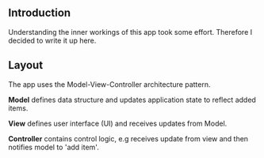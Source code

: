 ## Introduction
Understanding the inner workings of this app took some effort. Therefore I decided
to write it up here.

## Layout
The app uses the Model-View-Controller architecture pattern.

**Model** defines data structure and updates application state to reflect added
items.

**View** defines user interface (UI) and receives updates from Model.

**Controller** contains control logic, e.g receives update from view and then
notifies model to 'add item'.

